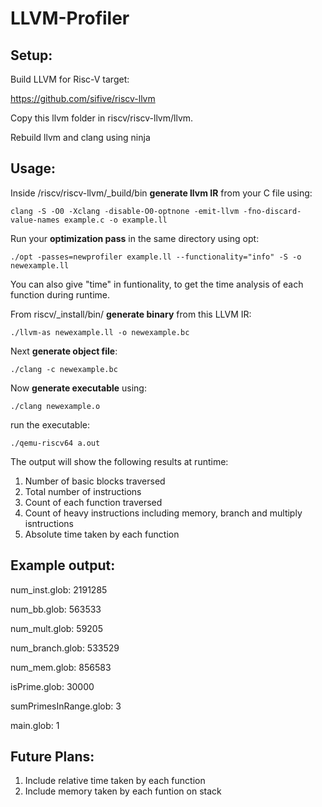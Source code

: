 # LLVM-Profiler

## Setup:

Build LLVM for Risc-V target:

https://github.com/sifive/riscv-llvm

Copy this llvm folder in riscv/riscv-llvm/llvm.

Rebuild llvm and clang using ninja

## Usage:

Inside /riscv/riscv-llvm/_build/bin **generate llvm IR** from your C file using:

```clang -S -O0 -Xclang -disable-O0-optnone -emit-llvm -fno-discard-value-names example.c -o example.ll```

Run your **optimization pass** in the same directory using opt:

```./opt -passes=newprofiler example.ll --functionality="info" -S -o newexample.ll```

You can also give "time" in funtionality, to get the time analysis of each function during runtime.

From riscv/_install/bin/ **generate binary** from this LLVM IR:

```./llvm-as newexample.ll -o newexample.bc```

Next **generate object file**:

```./clang -c newexample.bc```

Now **generate executable** using:

```./clang newexample.o```

run the executable:

```./qemu-riscv64 a.out```

The output will show the following results at runtime:

1. Number of basic blocks traversed
2. Total number of instructions
3. Count of each function traversed
4. Count of heavy instructions including memory, branch and multiply isntructions
5. Absolute time taken by each function

## Example output:

num_inst.glob: 2191285

num_bb.glob: 563533

num_mult.glob: 59205

num_branch.glob: 533529

num_mem.glob: 856583

isPrime.glob: 30000

sumPrimesInRange.glob: 3

main.glob: 1

## Future Plans:

1. Include relative time taken by each function
2. Include memory taken by each funtion on stack
